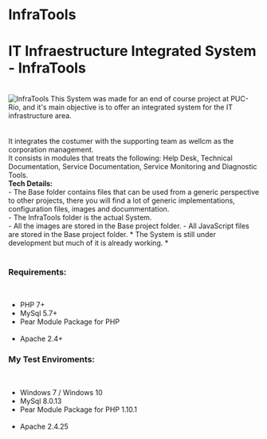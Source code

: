 # InfraTools
<h1>IT Infraestructure Integrated System - InfraTools</h1>
<br>
<img src="https://lh3.googleusercontent.com/ute3J5ax9-P0T8U0VLP3l5K1Dxqc33I9nuh4VW_RLa2uFnlVju_AgzDSR_S2LhB_bz4lOHyO1VrPf85y2_WHmAxL86KnLU_l0npHfwu-8_H3ztTmuFMf3mvFwwsIF678Sedu--tOjti1eoM369RBNATU1u1ZJGlbKQ1T1c-VChL1e8Ihi-5rlK4nwnCiKaLuXMr_oDeq-YsXEauguTnga0go8u1DttqzsEOdCtZfjyS4gjpjx0iuTNNEN67r_Uvlp0svPabXp6t6G9VUHzQtAyAcc7opvmeYXRt8yiYYbRsZ0uxffKuzXK6YXXuV4VK9ObCzKtESKJCSmGiBEQ9E3znSB_-spmcOUSzzhOEb3U8WEnSZzs22SCaOZMSAvC_COJoAUDXT7QpxXgeQ3-yY1PrbfWHYQPsiTwG0HxWLRhsVTZSIXzofj6D6MB3zv2agOuMaaa5cj3My5OTC123p0ClQPENxHbZqH28jyuQu0DVClVUtDdFKKviTCcAOQVA2y_b4-1G1A7jhtW9eHKy2TVowmNWeblcXheOgZr6XTFM4Poelp_iMTZg9_870hhqOyL77iRNQjd7hAvvii5yyVj4u-3nBnmj-J1nYMmQyZI6E2oX6_k6-9EdVK6WimhqULPHYXKQ7N6M0xsX3SK8wPGs-qYJEUJm9wTZzKH5wTPbk2GfsFSV2IxITyvh8i8n_QaPROaV-H9Gp3cj94KckaIk=w765-h95-no" alt="InfraTools"></img>
This System was made for an end of course project at PUC-Rio, and it's main objective is to offer an integrated system for the IT infrastructure area.<br><br><br>
It integrates the costumer with the supporting team as wellcm as the corporation management.<br>
It consists in modules that treats the following: Help Desk, Technical Documentation, Service Documentation, Service Monitoring and Diagnostic Tools.<br>
<b>Tech Details:</b><br>
- The Base folder contains files that can be used from a generic perspective to other projects, there you will find a lot of generic implementations, configuration files, images and docummentation.<br>
- The InfraTools folder is the actual System.<br>
- All the images are stored in the Base project folder.
- All JavaScript files are stored in the Base project folder.
* The System is still under development but much of it is already working. * <br>
<br>
<h3>Requirements:</h3><br>
<ul>
<li>PHP 7+</li>
<li>MySql 5.7+</li>
<li>Pear Module Package for PHP</li><br>
<li>Apache 2.4+<br></li>
</ul>

<h3>My Test Enviroments:</h3><br>
<ul>
<li>Windows 7 / Windows 10</li>
<li>MySql 8.0.13</li>
<li>Pear Module Package for PHP 1.10.1</li><br>
<li>Apache 2.4.25<br></li>
</ul>
